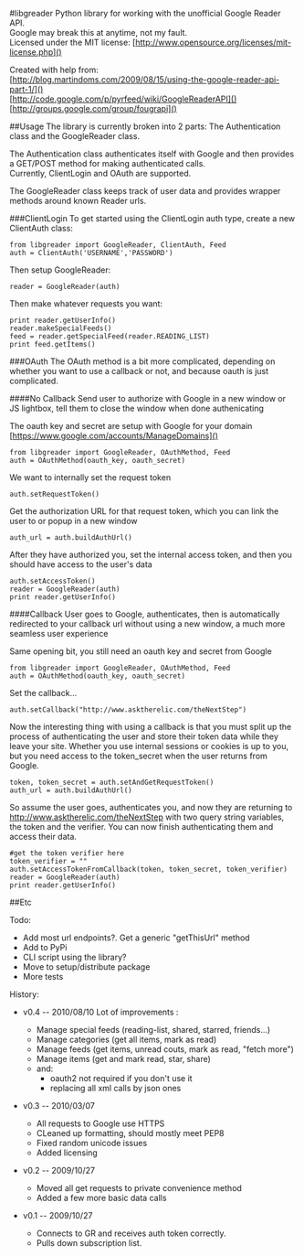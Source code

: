 #libgreader
Python library for working with the unofficial Google Reader API.  
Google may break this at anytime, not my fault.  
Licensed under the MIT license: [http://www.opensource.org/licenses/mit-license.php]()  

Created with help from:  
[http://blog.martindoms.com/2009/08/15/using-the-google-reader-api-part-1/]()  
[http://code.google.com/p/pyrfeed/wiki/GoogleReaderAPI]()  
[http://groups.google.com/group/fougrapi]()

##Usage
The library is currently broken into 2 parts: The Authentication class and the GoogleReader class. 

The Authentication class authenticates itself with Google and then provides a GET/POST method for making authenticated calls.  
Currently, ClientLogin and OAuth are supported.

The GoogleReader class keeps track of user data and provides wrapper methods around known Reader urls.

###ClientLogin
To get started using the ClientLogin auth type, create a new ClientAuth class:

	from libgreader import GoogleReader, ClientAuth, Feed
	auth = ClientAuth('USERNAME','PASSWORD')
	
Then setup GoogleReader:
	
	reader = GoogleReader(auth)
	
Then make whatever requests you want:

	print reader.getUserInfo()
	reader.makeSpecialFeeds()
	feed = reader.getSpecialFeed(reader.READING_LIST)
	print feed.getItems()
	
###OAuth
The OAuth method is a bit more complicated, depending on whether you want to use a callback or not, and because oauth is just complicated.

####No Callback
Send user to authorize with Google in a new window or JS lightbox, tell them to close the window when done authenicating

The oauth key and secret are setup with Google for your domain [https://www.google.com/accounts/ManageDomains]()

	from libgreader import GoogleReader, OAuthMethod, Feed
	auth = OAuthMethod(oauth_key, oauth_secret)

We want to internally set the request token

	auth.setRequestToken()

Get the authorization URL for that request token, which you can link the user to or popup in a new window

	auth_url = auth.buildAuthUrl()

After they have authorized you, set the internal access token, and then you should have access to the user's data

	auth.setAccessToken()
	reader = GoogleReader(auth)
	print reader.getUserInfo()

####Callback
User goes to Google, authenticates, then is automatically redirected to your callback url without using a new window, a much more seamless user experience

Same opening bit, you still need an oauth key and secret from Google

	from libgreader import GoogleReader, OAuthMethod, Feed
	auth = OAuthMethod(oauth_key, oauth_secret)

Set the callback...

	auth.setCallback("http://www.asktherelic.com/theNextStep")

Now the interesting thing with using a callback is that you must split up the process of authenticating the user and store their token data while they leave your site. Whether you use internal sessions or cookies is up to you, but you need access to the token_secret when the user returns from Google.

	token, token_secret = auth.setAndGetRequestToken()
	auth_url = auth.buildAuthUrl()

So assume the user goes, authenticates you, and now they are returning to http://www.asktherelic.com/theNextStep with two query string variables, the token and the verifier. You can now finish authenticating them and access their data.

	#get the token verifier here
	token_verifier = ""
	auth.setAccessTokenFromCallback(token, token_secret, token_verifier)
	reader = GoogleReader(auth)
	print reader.getUserInfo()	

##Etc

Todo:

* Add most url endpoints?. Get a generic "getThisUrl" method
* Add to PyPi
* CLI script using the library?
* Move to setup/distribute package 
* More tests

History:

* v0.4 -- 2010/08/10
	Lot of improvements : 
	* Manage special feeds (reading-list, shared, starred, friends...)
	* Manage categories (get all items, mark as read)
	* Manage feeds (get items, unread couts, mark as read, "fetch more")
	* Manage items (get and mark read, star, share)
	* and:
		* oauth2 not required if you don't use it
		* replacing all xml calls by json ones
* v0.3 -- 2010/03/07
    * All requests to Google use HTTPS
    * CLeaned up formatting, should mostly meet PEP8
    * Fixed random unicode issues
    * Added licensing

* v0.2 -- 2009/10/27
	* Moved all get requests to private convenience method
	* Added a few more basic data calls

* v0.1 -- 2009/10/27
	* Connects to GR and receives auth token correctly.
	* Pulls down subscription list.
